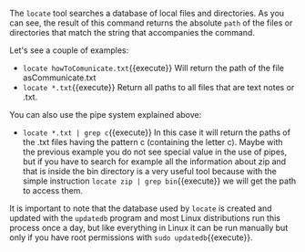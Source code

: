 The `locate` tool searches a database of local files and directories. As you can see, the result of this command returns the absolute `path` of the files or directories that match the string that accompanies the command.

Let's see a couple of examples:

* `locate howToComunicate.txt`{{execute}} Will return the path of the file asCommunicate.txt
*  `locate *.txt`{{execute}} Return all paths to all files that are text notes or .txt.

You can also use the pipe system explained above:
* `locate *.txt | grep c`{{execute}} In this case it will return the paths of the .txt files having the pattern c (containing the letter c).
Maybe with the previous example you do not see special value in the use of pipes, but if you have to search for example all the information about zip and that is inside the bin directory is a very useful tool because with the simple instruction `locate zip | grep bin`{{execute}} we will get the path to access them.

It is important to note that the database used by `locate` is created and updated with the `updatedb` program and most Linux distributions run this process once a day, but like everything in Linux it can be run manually but only if you have root permissions with `sudo updatedb`{{execute}}.